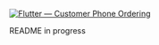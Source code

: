 [![Flutter — Customer Phone Ordering](https://github.com/krystof-cejchan/Food-Ordering-And-Processing-Full-Stack/actions/workflows/dart.yml/badge.svg)](https://github.com/krystof-cejchan/Food-Ordering-And-Processing-Full-Stack/actions/workflows/dart.yml)




README in progress
